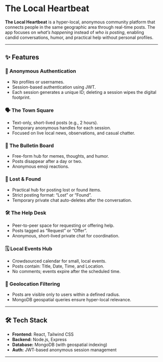 # The Local Heartbeat

**The Local Heartbeat** is a hyper-local, anonymous community platform that connects people in the same geographic area through real-time posts. The app focuses on *what’s happening* instead of *who is posting*, enabling candid conversations, humor, and practical help without personal profiles.

---

## ✨ Features

### 🔐 Anonymous Authentication
- No profiles or usernames.
- Session-based authentication using JWT.
- Each session generates a unique ID; deleting a session wipes the digital footprint.

### 🗣️ The Town Square
- Text-only, short-lived posts (e.g., 2 hours).
- Temporary anonymous handles for each session.
- Focused on live local news, observations, and casual chatter.

### 💬 The Bulletin Board
- Free-form hub for memes, thoughts, and humor.
- Posts disappear after a day or two.
- Anonymous emoji reactions.

### 🤝 Lost & Found
- Practical hub for posting lost or found items.
- Strict posting format: “Lost” or “Found”.
- Temporary private chat auto-deletes after the conversation.

### 🛠️ The Help Desk
- Peer-to-peer space for requesting or offering help.
- Posts tagged as “Request” or “Offer”.
- Anonymous, short-lived private chat for coordination.

### 🗓️ Local Events Hub
- Crowdsourced calendar for small, local events.
- Posts contain: Title, Date, Time, and Location.
- No comments; events expire after the scheduled time.

### 📍 Geolocation Filtering
- Posts are visible only to users within a defined radius.
- MongoDB geospatial queries ensure hyper-local relevance.

---

## 🛠️ Tech Stack

- **Frontend:** React, Tailwind CSS  
- **Backend:** Node.js, Express  
- **Database:** MongoDB (with geospatial indexing)  
- **Auth:** JWT-based anonymous session management  

---

